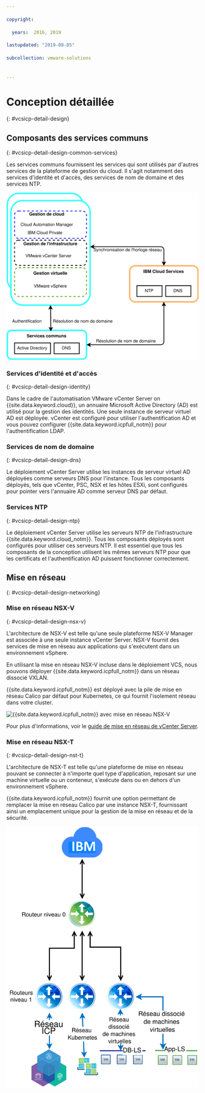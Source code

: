 ```yaml
---

copyright:

  years:  2016, 2019

lastupdated: "2019-08-05"

subcollection: vmware-solutions


---
```


# Conception détaillée
{: #vcsicp-detail-design}

## Composants des services communs
{: #vcsicp-detail-design-common-services}

Les services communs fournissent les services qui sont utilisés par d'autres services de la plateforme de gestion du cloud. Il s'agit notamment des services d'identité et d'accès, des services de nom de domaine et des services NTP.

![{{site.data.keyword.icpfull_notm}} - Services communs](../../images/vcsicp-icp-commonservices.svg "{{site.data.keyword.icpfull_notm}} - Services communs")

### Services d'identité et d'accès
{: #vcsicp-detail-design-identity}

Dans le cadre de l'automatisation VMware vCenter Server on {{site.data.keyword.cloud}}, un annuaire Microsoft Active Directory (AD) est utilisé pour la gestion des identités. Une seule instance de serveur virtuel AD est déployée. vCenter est configuré pour utiliser l'authentification AD et vous pouvez configurer {{site.data.keyword.icpfull_notm}} pour l'authentification LDAP.

###	Services de nom de domaine
{: #vcsicp-detail-design-dns}

Le déploiement vCenter Server utilise les instances de serveur virtuel AD déployées comme serveurs DNS pour l'instance. Tous les composants déployés, tels que vCenter, PSC, NSX et les hôtes ESXi, sont configurés pour pointer vers l'annuaire AD comme serveur DNS par défaut.

###	Services NTP
{: #vcsicp-detail-design-ntp}

Le déploiement vCenter Server utilise les serveurs NTP de l'infrastructure {{site.data.keyword.cloud_notm}}. Tous les composants déployés sont configurés pour utiliser ces serveurs NTP. Il est essentiel que tous les composants de la conception utilisent les mêmes serveurs NTP pour que les certificats et l'authentification AD puissent fonctionner correctement.

## Mise en réseau
{: #vcsicp-detail-design-networking}

### Mise en réseau NSX-V
{: #vcsicp-detail-design-nsx-v}

L'architecture de NSX-V est telle qu'une seule plateforme NSX-V Manager est associée à une seule instance vCenter Server. NSX-V fournit des services de mise en réseau aux applications qui s'exécutent dans un environnement vSphere.

En utilisant la mise en réseau NSX-V incluse dans le déploiement VCS, nous pouvons déployer {{site.data.keyword.icpfull_notm}} dans un réseau dissocié VXLAN.

{{site.data.keyword.icpfull_notm}} est déployé avec la pile de mise en réseau Calico par défaut pour Kubernetes, ce qui fournit l'isolement réseau dans votre cluster.

![{{site.data.keyword.icpfull_notm}} avec mise en réseau NSX-V](../../images/vcsicp-nsxv-networking.svg "{{site.data.keyword.icpfull_notm}} avec mise en réseau NSX-V")

Pour plus d'informations, voir le [guide de mise en réseau de vCenter Server](/docs/services/vmwaresolutions/archiref/vcsnsxt?topic=vmware-solutions-vcsnsxt-intro).

### Mise en réseau NSX-T
{: #vcsicp-detail-design-nst-t}

L'architecture de NSX-T est telle qu'une plateforme de mise en réseau pouvant se connecter à n'importe quel type d'application, reposant sur une machine virtuelle ou un conteneur, s'exécute dans ou en dehors d'un environnement vSphere.

{{site.data.keyword.icpfull_notm}} fournit une option permettant de remplacer la mise en réseau Calico par une instance NSX-T, fournissant ainsi un emplacement unique pour la gestion de la mise en réseau et de la sécurité.

![{{site.data.keyword.icpfull_notm}} avec mise en réseau NSX-T](../../images/vcsicp-icp-nsxt-networking.svg "{{site.data.keyword.icpfull_notm}} avec mise en réseau NSX-T")
